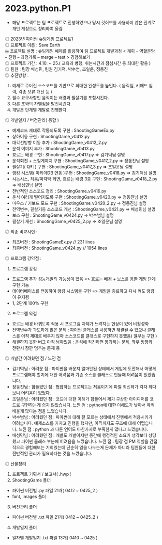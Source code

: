 # 2023.python.P1
 * 해당 프로젝트는 팀 프로젝트로 진행하였으나 당시 깃허브를 사용하지 않은 관계로 개인 계정으로 정리하여 올림
   
◎ 2023년 파이썬 슈팅게임 프로젝트1\
◎ 프로젝트 이름 : Save Earth\
◎ 프로젝트 설명 : 슈팅게임 예제를 활용하여 팀 프로젝트 개발과정 < 계획 – 역할분담 – 진행 – 과정기록 – merge – test > 경험해보기\
◎ 프로젝트 기간 : 4.10. ~ 25.( 교육과 병행, 쉬는시간과 점심시간 등 최대한 활용 )\
◎ 팀원 : 팀장 배성민, 팀원 김기덕, 박수범, 조일운, 정동진\
◎ 추진방향 : 
 1. 예제로 주어진 소스코드를 기반으로 최대한 완성도를 높인다. ( 움직임, 키패드 입력, 각종 오류 개선 등 )
 2. 필수 요구사항인 움직이는 배경과 필살기를 포함시킨다.
 3. 다른 조와의 차별점을 발전시킨다.
 4. 개발은 단계별 계발로 진행한다.
 
◎ 개발일지 / 버전관리( 통합 )
  - 예제코드 제대로 작동되도록 구현 : ShootingGameEx.py
  - 상하이동 구현 : ShootingGame_v0412.py
  - 대각선방향 이동 추가 : ShootingGame_v0412_2.py
  - 운석 이미지 추가 : ShootingGame_v0413.py
  - 흐르는 배경 구현 : ShootingGame_v0417.py
   => 김기덕님 설명
  - 운석회전 + 스킬게이지 구현 : ShootingGame_v0417_2.py
   => 정동진님 설명
  - 필살기( Q키 ) 구현 : ShootingGame_v0417_3.py
   => 조일운님 설명
  - 랭킹 시스템( 마리아DB 연동 )구현 : ShootingGame_v0418.py
   => 김기덕님 설명
  - 시놉시스, 처음/마지막 화면, 흐르는 배경 3종 구현 : ShootingGame_v0418_2.py
   => 배성민님 설명
  - 전반적인 소스코드 정리 : ShootingGame_v0419.py
  - 운석 여러개 떨어지도록 구현 : ShootingGame_v0420.py
   => 정동진님 설명
  - 마우스 / 키보드 모드 구현 : ShootingGame_v0420_2.py
   => 정동진님 설명
  - 전역변수, 필살기등 소스코드 개선 : ShootingGame_v0421.py
   => 배성민님 설명
  - 보스 구현 : ShootingGame_v0424.py
   => 박수범님 설명
  - 필살기 개선 : ShootingGame_v0425_2.py
    => 조일운님 설명
    
 ◎ 최종 비교시현 : 
  - 최초버전 : ShootingGameEx.py  // 231 lines
  - 최종버전 : ShootingGame_v0424.py  // 1054 lines
  
 ◎ 프로그램 강약점 : 
  1. 프로그램 강점
   - 프로그램 추가 성능개발의 가능성이 있음
    => 흐르는 배경 + 보스를 통한 게임 단계 구현 가능
   - 데이터베이스를 연동하여 랭킹 시스템을 구현
    => 게임을 종료하고 다시 켜도 랭킹이 유지됨
   - 1, 2단계 100% 구현
  2. 프로그램 약점
   - 흐르는 배경 바뀌도록 적용 시 프로그램 자체가 느려지는 현상이 있어 비활성화
   - 전역변수가 과도하게 많은 문제 : 파이썬 클래스를 사용하면 해결될 수 있으나 클래스를 아직 제대로 배우지 않아 소스코드를 클래스로 구현하지 못했음( 일부는 구현 )
   - 해결하지 못한 버그 아직 남아있음 : 운석에 직진하면 통과하는 문제, 좌우 방향키 전환시 잠깐 멈추는 문제 등
   
 ◎ 개발간 어려웠던 점 / 느낀 점
  - 김기덕님 : 어려운 점 : 파이썬을 배운지 얼마안된 상태에서 게임에 도전해서 어떻게 프로그램해야 할지에 대한 어려움과 기존 소스를 클래스로 만들때 어려움이 있었습니다.
  - 정동진님 : 힘들었던 점 :  협업하는 프로젝트는 처음이기에 파일 최신화가 각자 되다 보니 어려움이 있었다.
  - 조일운님 : 어려웠던 점 : 코드에 대한 이해가 힘들어서 제가 구상한 아이디어를 코드로 구현하는게 쉽지 않았습니다. 느낀 점 : python에 대한 이해도가 낮아서 아직 배울게 많다는 점을 느꼈습니다.
  - 박수범님 : 어려웠던 점 : 파이썬에 대해 잘 모르는 상태에서 진행해서 적용시키기 어려습니다. 예제소스를 가지고 진행을 했지만, 아직까지도 구조에 대해 어렵습니다. 느낀 점 : python 과  다른 언어도 마찬가지로 부족한게 많다고 느꼈습니다.
  - 배성민님 : 어려웠던 점 : 개발도 개발이지만 중간에 행정적인 소요가 생각보다 상당했고 파이썬 클래스 부분에 어려움을 느꼈습니다. 느낀 점 : 팀장 겸 PM 역할을 간접적으로 경험해보는 기회였는데 단순히 일을 나누는게 문제가 아니라 팀원들에 대한 전반적인 관리가 필요하다는 것을 느꼈습니다. 
   
 ◎ 산물정리
  1. 프로젝트 기획서 / 보고서( .hwp )
  2. ShootingGame 폴더
   - 파이썬 버전별 .py 파일 21개( 0412 ~ 0425_2 )
   - font, images 폴더
  3. 버전관리 폴더
   - 파이썬 버전별 .txt 파일 21개( 0412 ~ 0425_2 )
  4. 개발일지 폴더
   - 일자별 개발일지 .txt 파일 13개( 0410 ~ 0425 )

